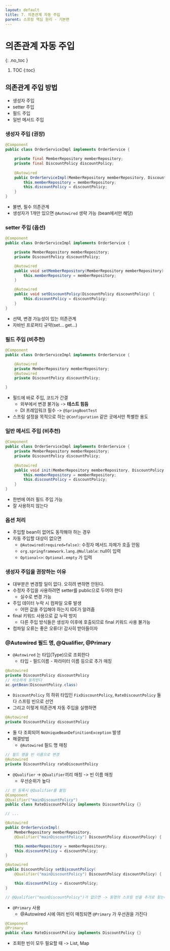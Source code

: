 ```yaml
---
layout: default
title: 7. 의존관계 자동 주입
parent: 스프링 핵심 원리 - 기본편
---
```


# 의존관계 자동 주입
{: .no_toc }

1. TOC
{:toc}

## 의존관계 주입 방법

- 생성자 주입
- setter 주입
- 필드 주입
- 일반 메서드 주입

### 생성자 주입 **(권장)**

```java
@Component
public class OrderServiceImpl implements OrderService {

    private final MemberRepository memberRepository;
    private final DiscountPolicy discountPolicy;
    
    @Autowired
    public OrderServiceImpl(MemberRepository memberRepository, DiscountPolicy discountPolicy) {
        this.memberRepository = memberRepository;
        this.discountPolicy = discountPolicy;
    }
}
```

- 불변, 필수 의존관계
- 생성자가 1개만 있으면 `@Autowired` 생략 가능 (bean에서만 해당)

### setter 주입 (옵션)

```java
@Component
public class OrderServiceImpl implements OrderService {

    private MemberRepository memberRepository;
    private DiscountPolicy discountPolicy;

    @Autowired
    public void setMemberRepository(MemberRepository memberRepository) {
        this.memberRepository = memberRepository;
    }

    @Autowired
    public void setDiscountPolicy(DiscountPolicy discountPolicy) {
        this.discountPolicy = discountPolicy;
    }
}
```

- 선택, 변경 가능성이 있는 의존관계
- 자바빈 프로퍼티 규약(set... get...)

### 필드 주입 **(비추천)**

```java
@Component
public class OrderServiceImpl implements OrderService {

    @Autowired
    private MemberRepository memberRepository;
    @Autowired
    private DiscountPolicy discountPolicy;

}
```

- 필드에 바로 주입, 코드가 간결
  - 외부에서 변경 불가능 -> **테스트 힘듬**
  - DI 프레임워크 필수 -> `@SpringBootTest`
- 스프링 설정을 목적으로 하는 `@Configuration` 같은 곳에서만 특별한 용도

### 일반 메서드 주입 **(비추천)**

```java
@Component
public class OrderServiceImpl implements OrderService {
    private MemberRepository memberRepository;
    private DiscountPolicy discountPolicy;
    
    @Autowired
    public void init(MemberRepository memberRepository, DiscountPolicy discountPolicy) {
        this.memberRepository = memberRepository;
        this.discountPolicy = discountPolicy;
    }
}
```

- 한번에 여러 필드 주입 가능
- 잘 사용하지 않는다

### 옵션 처리

- 주입할 bean이 없어도 동작해야 하는 경우
- 자동 주입할 대상이 없으면
  - `@Autowired(required=false)`: 수정자 메서드 자체가 호출 안됨
  - `org.springframework.lang.@Nullable`: null이 입력
  - `Optional<>`: `Optional.empty` 가 입력

### 생성자 주입을 권장하는 이유

- 대부분은 변경할 일이 없다. 오히려 변하면 안된다.
- 수정자 주입을 사용하려면 setter를 public으로 두어야 한다
  - 실수로 변경 가능
- 주입 데이터 누락 시 컴파일 오류 발생
  - 어떤 값을 주입해야 하는지 IDE가 알려줌
- final 키워드 사용으로 값 누락 방지
  - 다른 주입 방식들은 생성자 이후에 호출되므로 final 키워드 사용 불가능
- 컴파일 오류는 좋은 오류다! 감사히 받아들이자

### @Autowired 필드 명, @Qualifier, @Primary

- `@Autowired` 는 타입(Type)으로 조회한다
  - 타입 - 필드이름 - 파라미터 이름 등으로 추가 매칭

```java
@Autowired
private DiscountPolicy discountPolicy
// 비슷하게 동작한다
ac.getBean(DiscountPolicy.class)

```

- `DiscountPolicy` 의 하위 타입인 `FixDiscountPolicy`, `RateDiscountPolicy` 둘다 스프링 빈으로 선언
- 그리고 이렇게 의존관계 자동 주입을 실행하면

```java
@Autowired
private DiscountPolicy discountPolicy
```

- 둘 다 조회되어 `NoUniqueBeanDefinitionException` 발생
- 해결방법
  - `@Autowired` 필드 명 매칭

```java
// 필드 명을 빈 이름으로 변경
@Autowired
private DiscountPolicy rateDiscountPolicy
```

  - `@Qualifier` -> `@Qualifier`끼리 매칭 -> 빈 이름 매칭
    - 우선순위가 높다

```java
// 빈 등록시 @Qualifier를 붙임
@Component
@Qualifier("mainDiscountPolicy")
public class RateDiscountPolicy implements DiscountPolicy {}

// ...

@Autowired
public OrderServiceImpl(
    MemberRepository memberRepository,
    @Qualifier("mainDiscountPolicy") DiscountPolicy discountPolicy) {

    this.memberRepository = memberRepository;
    this.discountPolicy = discountPolicy;
}

@Autowired
public DiscountPolicy setDiscountPolicy(
    @Qualifier("mainDiscountPolicy") DiscountPolicy discountPolicy) {

    this.discountPolicy = discountPolicy;
}

// @Qualifier("mainDiscountPolicy")가 없으면 -> 동명의 스프링 빈을 추가로 찾는다
```

  - `@Primary` 사용
    - @Autowired 시에 여러 빈이 매칭되면 `@Primary` 가 우선권을 가진다

```java
@Component
@Primary
public class RateDiscountPolicy implements DiscountPolicy {}
```

- 조회한 빈이 모두 필요할 때 -> List, Map